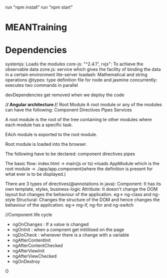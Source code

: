 run "npm install"
run "npm start"


# MEANTraining

Dependencies
============
systemjs: Loads the modules
core-js: "^2.4.1",
rxjs": To achieve the observable data
zone.js: service which gives the facility of binding the data in a certain environment
lite-server
loadash: Mathematical and string operations
@types: type definition file for node and jasmine
concurrently: executes two commands in parallel

devDependencies get removed when we deploy the code


/**********************************************/
Angular architecture
/**********************************************/
Root Module
A root module or any of the modules can have the following:
Component
Directives
Pipes
Services

A root module is the root of the tree containing te other modules where each module has a specific task.

EAch module is exported to the root module.

Root module is loaded into the browser.

The following have to be declared:
component
directives
pipes

The basic flow:
index.html -> main(js or ts)->loads AppModule which is the root module -> ./app/app.component(where the definition is present for what ever is to be displayed.)

There are 3 types of directives(@annotations in java):
Component: It has its own template, styles, business-logic
Attribute:  It doesn't change the DOM layout but changes the behaviour of the application. eg-> ng-class and ng-style
Structural: Changes the structure of the DOM and hence changes the behaviour of the application. eg-> mg-if, ng-for and ng-switch



//Component life cycle

- ngOnChanges : If a value is changed
- ngOnInit : when a compnent get intitilised on the page
- ngDoCheck : whenever there is a change with a variable
- ngAfterContentInit
- ngAfterContentChecked
- ngAfterViewInit
- ngAfterViewChecked
- ngOnDestroy

O

